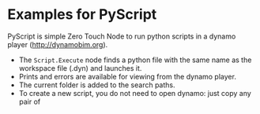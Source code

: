 # Examples for PyScript
PyScript is simple Zero Touch Node to run python scripts in a dynamo player (http://dynamobim.org).
- The `Script.Execute` node finds a python file with the same name as the workspace file (.dyn) and launches it.
- Prints and errors are available for viewing from the dynamo player.
- The current folder is added to the search paths.
- To create a new script, you do not need to open dynamo: just copy any pair of <script name>.dyn / <script name>.py

![Nodes](docs/images/nodes.png)
![Player](docs/images/player.png)

## Installation
1. Find and install PyScript package.
2. Connect `Script.Execute` to `Watch` node.
3. Rename and set as output `Watch` node.

## Usage example
Project structure:
```
scripts/
├── isolate_warnings.dyn
├── isolate_warnings.py
├── ...
├── another_script.dyn
├── another_script.py
└── wrapper.py
```
### wrapper.py
```python
import clr

clr.AddReference('RevitAPI')
import Autodesk.Revit.DB as DB

clr.AddReference("RevitNodes")
import Revit
clr.ImportExtensions(Revit.Elements)

clr.AddReference("RevitServices")
import RevitServices
from RevitServices.Persistence import DocumentManager
from RevitServices.Transactions import TransactionManager

doc = DocumentManager.Instance.CurrentDBDocument
uiapp = DocumentManager.Instance.CurrentUIApplication
app = uiapp.Application
uidoc = uiapp.ActiveUIDocument


def transaction(f, doc=doc):
    def wrapped(*args, **kwargs):
        TransactionManager.Instance.EnsureInTransaction(doc)
        r = f(*args, **kwargs)
        TransactionManager.Instance.TransactionTaskDone()
        return r
    return wrapped
```
### isolate_warnings.py
```python
from itertools import chain
from System.Collections.Generic import List
from wrapper import doc, transaction, DB


def isolate_warnings():
    warning_el_ids = get_warning_element_ids()
    if not warning_el_ids:
        return "No Warnings"

    isolate_elements(warning_el_ids)
    return "Usolated {} elements".format(len(warning_el_ids))


def get_warning_element_ids():
    warnings = doc.GetWarnings()
    element_ids = list(chain(*(w.GetFailingElements() for w in warnings)))
    return element_ids


@transaction
def isolate_elements(element_ids, view=doc.ActiveView):
    elements_to_isolate = List[DB.ElementId](element_ids)
    view.IsolateElementsTemporary(elements_to_isolate)


result = isolate_warnings()
print(result)
```
